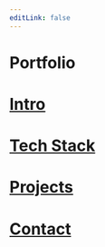 ```yaml
---
editLink: false
---
```


# Portfolio

# [Intro](/portfolio/#intro)


# [Tech Stack](/portfolio/#tech-stack)


# [Projects](/portfolio/#projects)


# [Contact](/portfolio/#contact)
